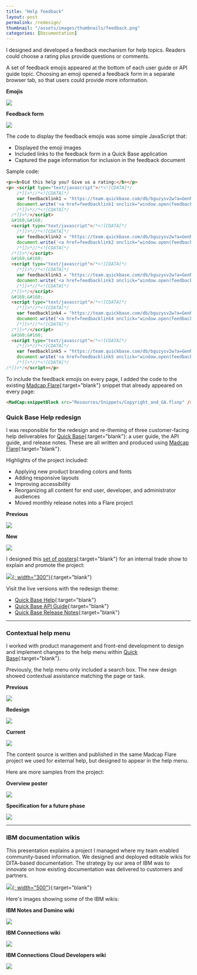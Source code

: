 ```yaml
---
title: "Help feedback"
layout: post
permalink: /redesign/
thumbnail: "/assets/images/thumbnails/feedback.png"
categories: [Documentation]
---
```

I designed and developed a feedback mechanism for help topics. Readers could choose a rating plus provide questions or comments.

A set of feedback emojis appeared at the bottom of each user guide or API guide topic. Choosing an emoji opened a feedback form in a separate browser tab, so that users could provide more information.

<div class="postrow">
  <div class="postcolumn">
  <p><b>Emojis</b></p>
  <a href="/assets/images/feedbacklinks.png" target="blank"><img src="/assets/images/feedbacklinks.png"></a>
  </div>
  <div class="postcolumn">
  <p><b>Feedback form</b></p>
  <a href="/assets/images/feedbackform.png" target="blank"><img src="/assets/images/feedbackform.png"></a>
  </div>
</div>

The code to display the feedback emojis was some simple JavaScript that:
- Displayed the emoji images
- Included links to the feedback form in a Quick Base application
- Captured the page information for inclusion in the feedback document

Sample code:
```html
<p><b>Did this help you? Give us a rating:</b></p>
<p>	<script type="text/javascript">/*<![CDATA[*/
    /*]]>*//*<![CDATA[*/
    var feedbacklink1 = "https://team.quickbase.com/db/bguzysv2w?a=GenNewRecord&_fid_62=1&_fid_14=" + document.location.pathname;
    document.write('<a href=feedbacklink1 onclick="window.open(feedbacklink1); return false;" target="_blank"><img src="images/emo/1.png" height="36px" width="36px" title="Not at all" alt="1 not at all"></a>');
    /*]]>*//*<![CDATA[*/
  /*]]>*/</script>
  &#160;&#160;
  <script type="text/javascript">/*<![CDATA[*/
    /*]]>*//*<![CDATA[*/
    var feedbacklink2 = "https://team.quickbase.com/db/bguzysv2w?a=GenNewRecord&_fid_62=2&_fid_14=" + document.location.pathname;
    document.write('<a href=feedbacklink2 onclick="window.open(feedbacklink2); return false;" target="_blank"><img src="images/emo/2.png" height="36px" width="36px" title="Very little" alt="2 very little"></a>');
    /*]]>*//*<![CDATA[*/
  /*]]>*/</script>
  &#160;&#160;
  <script type="text/javascript">/*<![CDATA[*/
    /*]]>*//*<![CDATA[*/
    var feedbacklink3 = "https://team.quickbase.com/db/bguzysv2w?a=GenNewRecord&_fid_62=3&_fid_14=" + document.location.pathname;
    document.write('<a href=feedbacklink3 onclick="window.open(feedbacklink3); return false;" target="_blank"><img src="images/emo/3.png" height="36px" width="36px" title="Neutral" alt="3 neutral"></a>');
    /*]]>*//*<![CDATA[*/
  /*]]>*/</script>
  &#160;&#160;
  <script type="text/javascript">/*<![CDATA[*/
    /*]]>*//*<![CDATA[*/
    var feedbacklink4 = "https://team.quickbase.com/db/bguzysv2w?a=GenNewRecord&_fid_62=4&_fid_14=" + document.location.pathname;
    document.write('<a href=feedbacklink4 onclick="window.open(feedbacklink4); return false;" target="_blank"><img src="images/emo/4.png" height="36px" width="36px" title="Somewhat" alt="4 somewhat"></a>');
    /*]]>*//*<![CDATA[*/
  /*]]>*/</script>
  &#160;&#160;
  <script type="text/javascript">/*<![CDATA[*/
    /*]]>*//*<![CDATA[*/
    var feedbacklink5 = "https://team.quickbase.com/db/bguzysv2w?a=GenNewRecord&_fid_62=5&_fid_14=" + document.location.pathname;
    document.write('<a href=feedbacklink5 onclick="window.open(feedbacklink5); return false;" target="_blank"><img src="images/emo/5.png" height="36px" width="36px" title="Completely" alt="5 completely"></a>');
    /*]]>*//*<![CDATA[*/
/*]]>*/</script></p>
```

To include the feedback emojis on every page, I added the code to the existing [Madcap Flare](https://www.madcapsoftware.com/products/flare/){:target="blank"} snippet that already appeared on every page:
```html
<MadCap:snippetBlock src="Resources/Snippets/Copyright_and_GA.flsnp" />
```


<a name="qbhelp"></a>
### Quick Base Help redesign
I was responsible for the redesign and re-theming of three customer-facing help deliverables for [Quick Base](https://www.quickbase.com){:target="blank"}: a user guide, the API guide, and release notes. These are all written and produced using [Madcap Flare](https://www.madcapsoftware.com/products/flare/){:target="blank"}.

Highlights of the project included:
- Applying new product branding colors and fonts
- Adding responsive layouts
- Improving accessibility
- Reorganizing all content for end user, developer, and administrator audiences
- Moved monthly release notes into a Flare project

<div class="postrow">
  <div class="postcolumn">
  <p><b>Previous</b></p>
  <a href="/assets/images/2017-help.png" target="blank"><img src="/assets/images/2017-help.png"></a>
  </div>
  <div class="postcolumn">
  <p><b>New</b></p>
  <a href="/assets/images/2018-help.png" target="blank"><img src="/assets/images/2018-help.png"></a>
  </div>
</div>


I designed this [set of posters](/assets/pdf/helpredesign-poster.pdf){:target="blank"} for an internal trade show to explain and promote the project:

[![](/assets/images/helpredesign-poster.png){: width="300"}](/assets/pdf/helpredesign-poster.pdf){:target="blank"}

Visit the live versions with the redesign theme:
- [Quick Base Help](https://help.quickbase.com){:target="blank"}
- [Quick Base API Guide](https://help.quickbase.com/api-guide/){:target="blank"}
- [Quick Base Release Notes](https://help.quickbase.com/release-notes/){:target="blank"}

---

<a name="qbmenu"></a>
### Contextual help menu
I worked with product management and front-end development to design and implement changes to the help menu within [Quick Base](https://www.quickbase.com){:target="blank"}.

Previously, the help menu only included a search box. The new design showed contextual assistance matching the page or task.

<div class="postrow">
  <div class="postcolumn">
  <p><b>Previous</b></p>
  <a href="/assets/images/mango-help-menu.png" target="blank"><img src="/assets/images/mango-help-menu.png"></a>
  </div>
  <div class="postcolumn">
  <p><b>Redesign</b></p>
  <a href="/assets/images/help3-open.png" target="blank"><img src="/assets/images/help3-open.png"></a>
  </div>
  <div class="postcolumn">
  <p><b>Current</b></p>
  <a href="/assets/images/help-menu-open.png" target="blank"><img src="/assets/images/help-menu-open.png"></a>
  </div>
</div>

The content source is written and published in the same Madcap Flare project we used for external help, but designed to appear in the help menu.

Here are more samples from the project:

<div class="postrow">
  <div class="postcolumn">
  <p><b>Overview poster</b></p>
  <a href="/assets/pdf/help-in-context-poster.pdf" target="blank"><img src="/assets/images/help-in-context-poster.jpg"></a>
  </div>
  <div class="postcolumn">
  <p><b>Specification for a future phase</b></p>
  <a href="/assets/pdf/contexthelp-phase2.pdf" target="blank"><img src="/assets/images/contexthelp-phase2.png"></a>
  </div>
</div>

---

<a name="wikis"></a>
### IBM documentation wikis
This presentation explains a project I managed where my team enabled community-based information. We designed and deployed editable wikis for DITA-based documentation. The strategy by our area of IBM was to innovate on how existing documentation was delivered to customers and partners.

[![](/assets/images/IBM-wiki-project.png){: width="500"}](/assets/pdf/IBM-wiki-project.pdf){:target="blank"}


Here's images showing some of the IBM wikis:
<div class="postrow">
  <div class="postcolumn">
  <p><b>IBM Notes and Domino wiki</b></p>
  <a href="/assets/images/dominowiki.png" target="blank"><img src="/assets/images/dominowiki.png"></a>
  </div>
  <div class="postcolumn">
  <p><b>IBM Connections wiki</b></p>
  <a href="/assets/images/connwiki.png" target="blank"><img src="/assets/images/connwiki.png"></a>
  </div>
  <div class="postcolumn">
  <p><b>IBM Connections Cloud Developers wiki</b></p>
  <a href="/assets/images/appdevwiki.png" target="blank"><img src="/assets/images/appdevwiki.png"></a>
  </div>
</div>
